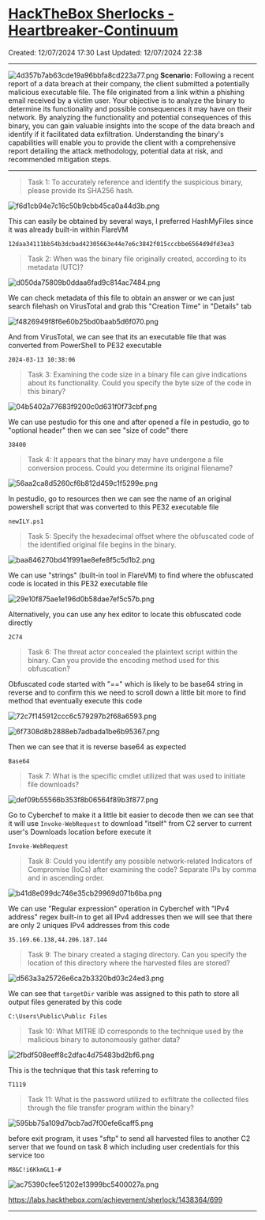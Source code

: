 # [HackTheBox Sherlocks - Heartbreaker-Continuum](https://app.hackthebox.com/sherlocks/Heartbreaker-Continuum)
Created: 12/07/2024 17:30
Last Updated: 12/07/2024 22:38
* * *

![4d357b7ab63cde19a96bbfa8cd223a77.png](/resources/4d357b7ab63cde19a96bbfa8cd223a77-1.png)
**Scenario:**
Following a recent report of a data breach at their company, the client submitted a potentially malicious executable file. The file originated from a link within a phishing email received by a victim user. Your objective is to analyze the binary to determine its functionality and possible consequences it may have on their network. By analyzing the functionality and potential consequences of this binary, you can gain valuable insights into the scope of the data breach and identify if it facilitated data exfiltration. Understanding the binary's capabilities will enable you to provide the client with a comprehensive report detailing the attack methodology, potential data at risk, and recommended mitigation steps.

* * *
>Task 1: To accurately reference and identify the suspicious binary, please provide its SHA256 hash.

![f6d1cb94e7c16c50b9cbb45ca0a44d3b.png](/resources/f6d1cb94e7c16c50b9cbb45ca0a44d3b-1.png)

This can easily be obtained by several ways, I preferred HashMyFiles since it was already built-in within FlareVM

```
12daa34111bb54b3dcbad42305663e44e7e6c3842f015cccbbe6564d9dfd3ea3
```

>Task 2: When was the binary file originally created, according to its metadata (UTC)?

![d050da75809b0ddaa6fad9c814ac7484.png](/resources/d050da75809b0ddaa6fad9c814ac7484-1.png)

We can check metadata of this file to obtain an answer or we can just search filehash on VirusTotal and grab this "Creation Time" in "Details" tab

![f4826949f8f6e60b25bd0baab5d6f070.png](/resources/f4826949f8f6e60b25bd0baab5d6f070-1.png)

And from VirusTotal, we can see that its an executable file that was converted from PowerShell to PE32 executable

```
2024-03-13 10:38:06
```

>Task 3: Examining the code size in a binary file can give indications about its functionality. Could you specify the byte size of the code in this binary?

![04b5402a77683f9200c0d631f0f73cbf.png](/resources/04b5402a77683f9200c0d631f0f73cbf-1.png)

We can use pestudio for this one and after opened a file in pestudio, go to "optional header" then we can see "size of code" there

```
38400
```

>Task 4: It appears that the binary may have undergone a file conversion process. Could you determine its original filename?

![56aa2ca8d5260cf6b812d459c1f5299e.png](/resources/56aa2ca8d5260cf6b812d459c1f5299e-1.png)

In pestudio, go to resources then we can see the name of an original powershell script that was converted to this PE32 executable file

```
newILY.ps1
```

>Task 5: Specify the hexadecimal offset where the obfuscated code of the identified original file begins in the binary.

![baa846270bd41f991ae8efe8f5c5d1b2.png](/resources/baa846270bd41f991ae8efe8f5c5d1b2-1.png)

We can use "strings" (built-in tool in FlareVM) to find where the obfuscated code is located in this PE32 executable file

![29e10f875ae1e196d0b58dae7ef5c57b.png](/resources/29e10f875ae1e196d0b58dae7ef5c57b-1.png)

Alternatively, you can use any hex editor to locate this obfuscated code directly

```
2C74
```

>Task 6: The threat actor concealed the plaintext script within the binary. Can you provide the encoding method used for this obfuscation?

Obfuscated code started with "==" which is likely to be base64 string in reverse and to confirm this we need to scroll down a little bit more to find method that eventually execute this code

![72c7f145912ccc6c579297b2f68a6593.png](/resources/72c7f145912ccc6c579297b2f68a6593-1.png)

![6f7308d8b2888eb7adbada1be6b95367.png](/resources/6f7308d8b2888eb7adbada1be6b95367-1.png)

Then we can see that it is reverse base64 as expected

```
Base64
```

>Task 7: What is the specific cmdlet utilized that was used to initiate file downloads?

![def09b55566b353f8b06564f89b3f877.png](/resources/def09b55566b353f8b06564f89b3f877-1.png)

Go to Cyberchef to make it a little bit easier to decode then we can see that it will use `Invoke-WebRequest` to download "itself" from C2 server to current user's Downloads location before execute it

```
Invoke-WebRequest
```

>Task 8: Could you identify any possible network-related Indicators of Compromise (IoCs) after examining the code? Separate IPs by comma and in ascending order.

![b41d8e099dc746e35cb29969d071b6ba.png](/resources/b41d8e099dc746e35cb29969d071b6ba-1.png)

We can use "Regular expression" operation in Cyberchef with "IPv4 address" regex built-in to get all IPv4 addresses then we will see that there are only 2 uniques IPv4 addresses from this code

```
35.169.66.138,44.206.187.144
```

>Task 9: The binary created a staging directory. Can you specify the location of this directory where the harvested files are stored?

![d563a3a25726e6ca2b3320bd03c24ed3.png](/resources/d563a3a25726e6ca2b3320bd03c24ed3-1.png)

We can see that `targetDir` varible was assigned to this path to store all output files generated by this code

```
C:\Users\Public\Public Files
```

>Task 10: What MITRE ID corresponds to the technique used by the malicious binary to autonomously gather data?

![2fbdf508eeff8c2dfac4d75483bd2bf6.png](/resources/2fbdf508eeff8c2dfac4d75483bd2bf6-1.png)

This is the technique that this task referring to

```
T1119
```

>Task 11: What is the password utilized to exfiltrate the collected files through the file transfer program within the binary?

![595bb75a109d7bcb7ad7f00efe6caff5.png](/resources/595bb75a109d7bcb7ad7f00efe6caff5-1.png)

before exit program, it uses "sftp" to send all harvested files to another C2 server that we found on task 8 which including user credentials for this service too

```
M8&C!i6KkmGL1-#
```

![ac75390cfee51202e13999bc5400027a.png](/resources/ac75390cfee51202e13999bc5400027a-1.png)

https://labs.hackthebox.com/achievement/sherlock/1438364/699
* * *
